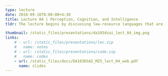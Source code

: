 ```yaml
---
type: lecture
date: 2018-09-16T8:00:00+4:30
title: Lecture 04 | Perception, Cognition, and Intelligence
tldr: The lecture begins by discussing low-resource languages that are on the verge of extinction. The instructor points out that when a language disappears, so does the unique knowledge associated with it. This poses a challenge for AI development, as building models like ChatGPT for these languages requires a community of speakers and extensive data. Perception vs. Cognition - A central theme is the distinction between perception and cognition. Perception is the initial process of taking in raw sensory signals and turning them into meaningful patterns. The instructor highlights humans' impressive perceptual abilities, like recognizing a face in dim light or identifying a voice's gender. Cognition is the higher-level mental process that uses these perceived patterns to reason, make decisions, and learn. An example is not just hearing a sound (perception), but understanding the emotion behind it (cognition). The lecture also touches on multi-sensory perception, where the brain combines input from different senses to get a more complete picture. The Mind, Brain, and Evolution - The lecture touches on the philosophical debate of dualism vs. materialism regarding the mind. The materialist view, which is the foundation of AI and neuroscience, holds that the mind is a product of the physical brain. This means learning involves physical changes in the brain's neural connections, a process that can be modeled. The lecture also briefly discusses the evolution of the brain, from simple organisms like jellyfish to more complex bilateral animals, suggesting that understanding this evolution can provide insights for designing intelligent systems.

thumbnail: /static_files/presentations/da103dsai_lect_04_img.png
links: 
    # - url: /static_files/presentations/lec.zip
    #   name: notes
    # - url: /static_files/presentations/code.zip
    #   name: codes
    - url: /static_files/docs/DA103DSAI_M25_lect_04_web.pdf 
      name: slides
---
```

<!-- **Suggested Readings:**
- [Readings 1](http://example.com)
- [Readings 2](http://example.com) -->


